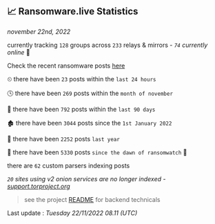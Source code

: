 
## 📈 Ransomware.live Statistics
_november 22nd, 2022_

currently tracking `128` groups across `233` relays & mirrors - _`74` currently online_ 📡

Check the recent ransomware posts [here](https://www.ransomware.live/#/recentposts)


⏲ there have been `23` posts within the `last 24 hours`

🕓 there have been `269` posts within the `month of november`

📅 there have been `792` posts within the `last 90 days`

🏚 there have been `3044` posts since the `1st January 2022`

🚀 there have been `2252` posts `last year`

🦕 there have been `5330` posts `since the dawn of ransomwatch` 🐣

there are `62` custom parsers indexing posts

_`20` sites using v2 onion services are no longer indexed - [support.torproject.org](https://support.torproject.org/onionservices/v2-deprecation/)_

> see the project [README](https://github.com/jmousqueton/ransomwatch#readme) for backend technicals



Last update : _Tuesday 22/11/2022 08.11 (UTC)_

